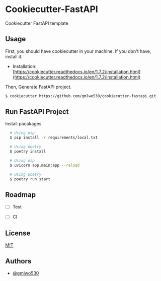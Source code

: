 
# Cookiecutter-FastAPI

Cookiecutter FastAPI template


## Usage

First, you should have cookiecutter in your machine. If you don't have, install it.
- Installation: [https://cookiecutter.readthedocs.io/en/1.7.2/installation.html](https://cookiecutter.readthedocs.io/en/1.7.2/installation.html)

Then, Generate FastAPI project.

```bash
$ cookiecutter https://github.com/gmlwo530/cookiecutter-fastapi.git
```

  
## Run FastAPI Project

Install pacakages

```bash
  # Using pip
  $ pip install -r requirements/local.txt

  # Using poetry
  $ poetry install
```

```bash
  # Using pip
  $ uvicorn app.main:app --reload

  # Using poetry
  $ poetry run start
```

  
## Roadmap

- [ ] Test
- [ ] CI


## License

[MIT](https://choosealicense.com/licenses/mit/)

  
## Authors

- [@gmlwo530](https://github.com/gmlwo530)

  
